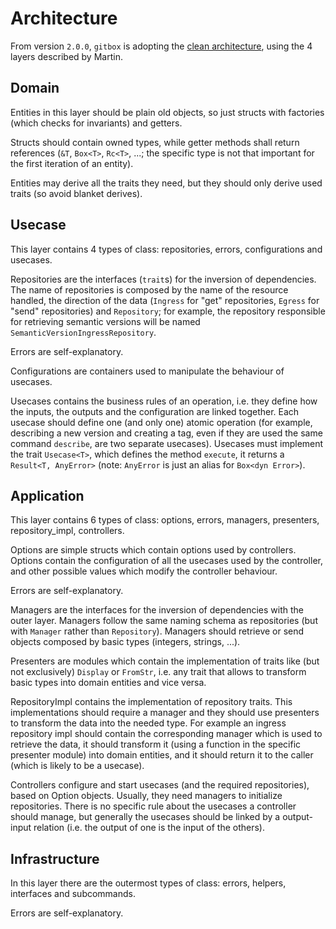 # Architecture

From version `2.0.0`, `gitbox` is adopting the [clean architecture](https://blog.cleancoder.com/uncle-bob/2012/08/13/the-clean-architecture.html), using the 4 layers described by Martin.

## Domain
Entities in this layer should be plain old objects, so just structs with factories (which checks for invariants) and getters.

Structs should contain owned types, while getter methods shall return references (`&T`, `Box<T>`, `Rc<T>`, ...; the specific type is not that important for the first iteration of an entity).

Entities may derive all the traits they need, but they should only derive used traits (so avoid blanket derives).

## Usecase
This layer contains 4 types of class: repositories, errors, configurations and usecases.

Repositories are the interfaces (`trait`s) for the inversion of dependencies. The name of repositories is composed by the name of the resource handled, the direction of the data (`Ingress` for "get" repositories, `Egress` for "send" repositories) and `Repository`; for example, the repository responsible for retrieving semantic versions will be named `SemanticVersionIngressRepository`.

Errors are self-explanatory.

Configurations are containers used to manipulate the behaviour of usecases.

Usecases contains the business rules of an operation, i.e. they define how the inputs, the outputs and the configuration are linked together. Each usecase should define one (and only one) atomic operation (for example, describing a new version and creating a tag, even if they are used the same command `describe`, are two separate usecases). Usecases must implement the trait `Usecase<T>`, which defines the method `execute`, it returns a `Result<T, AnyError>` (note: `AnyError` is just an alias for `Box<dyn Error>`).

## Application
This layer contains 6 types of class: options, errors, managers, presenters, repository\_impl, controllers.

Options are simple structs which contain options used by controllers. Options contain the configuration of all the usecases used by the controller, and other possible values which modify the controller behaviour.

Errors are self-explanatory.

Managers are the interfaces for the inversion of dependencies with the outer layer. Managers follow the same naming schema as repositories (but with `Manager` rather than `Repository`). Managers should retrieve or send objects composed by basic types (integers, strings, ...).

Presenters are modules which contain the implementation of traits like (but not exclusively) `Display` or `FromStr`, i.e. any trait that allows to transform basic types into domain entities and vice versa.

RepositoryImpl contains the implementation of repository traits. This implementations should require a manager and they should use presenters to transform the data into the needed type. For example an ingress repository impl should contain the corresponding manager which is used to retrieve the data, it should transform it (using a function in the specific presenter module) into domain entities, and it should return it to the caller (which is likely to be a usecase).

Controllers configure and start usecases (and the required repositories), based on Option objects. Usually, they need managers to initialize repositories. There is no specific rule about the usecases a controller should manage, but generally the usecases should be linked by a output-input relation (i.e. the output of one is the input of the others).

## Infrastructure
In this layer there are the outermost types of class: errors, helpers, interfaces and subcommands.

Errors are self-explanatory.


